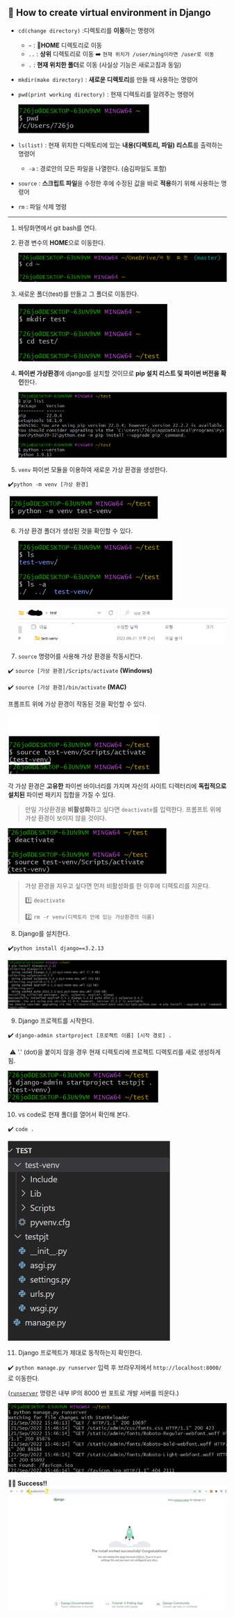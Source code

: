 ## 📍 How to create virtual environment in Django

- `cd(change directory)` :디렉토리를 **이동**하는 명령어

  - `~` : **🏡HOME** 디렉토리로 이동
  - `..` : **상위** 디렉토리로 이동 ➡️ `현재 위치가 /user/ming이라면 /user로 이동`
  - `.` : **현재 위치한 폴더**로 이동 (사실상 기능은 새로고침과 동일)

- `mkdir(make directory)` : **새로운 디렉토리**를 만들 때 사용하는 명령어

- `pwd(print working directory)` : 현재 디렉토리를 알려주는 명령어

  ![](https://github.com/forwardyoung/TIL/blob/master/Django/Django_FirstSteps.assets/1.png)

- `ls(list)` : 현재 위치한 디렉토리에 있는 **내용(디렉토리, 파일) 리스트**를 출력하는 명령어

  - `-a` : 경로안의 모든 파일을 나열한다. (숨김파일도 포함)

- `source` : **스크립트 파일**을 수정한 후에 수정된 값을 바로 **적용**하기 위해 사용하는 명령어

- `rm` : 파일 삭제 명령

---

1. 바탕화면에서 git bash를 연다.

2. 환경 변수의 **HOME**으로 이동한다.

   ![](https://github.com/forwardyoung/TIL/blob/master/Django/Django_FirstSteps.assets/2.png)

3. 새로운 폴더(test)를 만들고 그 폴더로 이동한다.

   ![](https://github.com/forwardyoung/TIL/blob/master/Django/Django_FirstSteps.assets/3.png)

4. **파이썬 가상환경**에 django를 설치할 것이므로 **pip 설치 리스트 및 파이썬 버전을 확인**한다.

   ![](https://github.com/forwardyoung/TIL/blob/master/Django/Django_FirstSteps.assets/4.png)

5. `venv` 파이썬 모듈을 이용하여 새로운 가상 환경을 생성한다.

 ✔️`python -m venv [가상 환경]`

​     ![](https://github.com/forwardyoung/TIL/blob/master/Django/Django_FirstSteps.assets/5.png)

6. 가상 환경 폴더가 생성된 것을 확인할 수 있다.

   ![](https://github.com/forwardyoung/TIL/blob/master/Django/Django_FirstSteps.assets/6.png)
   
   ![](https://github.com/forwardyoung/TIL/blob/master/Django/Django_FirstSteps.assets/7.png)

7. `source` 명령어를 사용해 가상 환경을 작동시킨다.

 ✔️ `source [가상 환경]/Scripts/activate` **(Windows)**

 ✔️ `source [가상 환경]/bin/activate` **(MAC)**

 프롬프트 위에 가상 환경이 작동된 것을 확인할 수 있다.

![](https://github.com/forwardyoung/TIL/blob/master/Django/Django_FirstSteps.assets/8.png)

 각 가상 환경은 **고유한** 파이썬 바이너리를 가지며 자신의 사이트 디렉터리에 **독립적으로 설치된** 파이썬 패키지 집합을 가질 수 있다.

> 만일 가상환경을 **비활성화**하고 싶다면 `deactivate`를 입력한다. 프롬프트 위에 가상 환경이 보이지 않을 것이다.

![](https://github.com/forwardyoung/TIL/blob/master/Django/Django_FirstSteps.assets/9.png)

> 가상 환경을 지우고 싶다면 먼저 비활성화를 한 이후에 디렉토리를 지운다.
>
> 1️⃣ `deactivate`
>
> 2️⃣ `rm -r venv(디렉토리 안에 있는 가상환경의 이름)`

8. Django를 설치한다.

 ✔️`python install django==3.2.13 `

![](https://github.com/forwardyoung/TIL/blob/master/Django/Django_FirstSteps.assets/10.png)

9. Django 프로젝트를 시작한다.

 ✔️ `django-admin startproject [프로젝트 이름] [시작 경로] .`

​	⚠️ '.' (dot)을 붙이지 않을 경우 현재 디렉토리에 프로젝트 디렉토리를 새로 생성하게 됨.

![](https://github.com/forwardyoung/TIL/blob/master/Django/Django_FirstSteps.assets/11.png)

10. vs code로 현재 폴더를 열어서 확인해 본다.

 ✔️ `code .`

![](https://github.com/forwardyoung/TIL/blob/master/Django/Django_FirstSteps.assets/12.png)

11. Django 프로젝트가 제대로 동작하는지 확인한다.

 ✔️ `python manage.py runserver` 입력 후 브라우저에서 `http://localhost:8000/`로 이동한다.

 ([`runserver`](https://docs.djangoproject.com/ko/4.1/ref/django-admin/#django-admin-runserver) 명령은 내부 IP의 8000 번 포트로 개발 서버를 띄운다.)

![](https://github.com/forwardyoung/TIL/blob/master/Django/Django_FirstSteps.assets/13.png)

🚀🚀 **Success!!**
![](https://github.com/forwardyoung/TIL/blob/master/Django/Django_FirstSteps.assets/8000.png)
